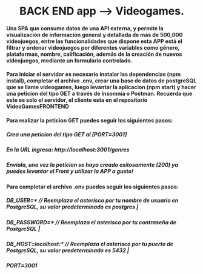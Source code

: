 <h1 align="center">BACK END app --> Videogames.</h1>

<h4>Una SPA que consume datos de una API externa, y permite la visualización de información general y detallada de más de 500,000 videojuegos, entre las funcionalidades que dispone esta APP está el filtrar y ordenar videojuegos por diferentes variables como género, plataformas, nombre, calificación, además de la creación de nuevos videojuegos, mediante un formulario controlado.</h4>

<h4>Para iniciar el servidor es necesario instalar las dependencias (npm install), completar el archivo .env, crear una base de datos de postgreSQL que se llame videogames, luego levantar la aplicacion (npm start) y hacer una peticion del tipo GET a través de Insomnia o Postman. Recuerda que este es solo el servidor, el cliente esta en el repositorio VideoGamesFRONTEND</h4>

<h4>Para realizar la peticion GET puedes seguir los siguientes pasos:</h4> 

<h5>Crea una peticion del tipo GET al [PORT=3001]</h5>
<h5>En la URL ingresa: http://localhost:3001/genres</h5>
<h5>Enviala, una vez la peticion se haya creado exitosamente (200) ya puedes levantar el Front y utilizar la APP a gusto!</h5>

<h4>Para completar el archivo .env puedes seguir los siguientes pasos:</h4> 

<h5>DB_USER=*  // Reemplaza el asterisco por tu nombre de usuario en PostgreSQL, su valor predeterminado es postgres |</h5>
<h5>DB_PASSWORD=*  // Reemplaza el asterisco por tu contraseña de PostgreSQL |</h5>
<h5>DB_HOST=localhost:*  // Reemplaza el asterisco por tu puerto de PostgreSQL, su valor predeterminado es 5432 |</h5>
<h5>PORT=3001</h5>

